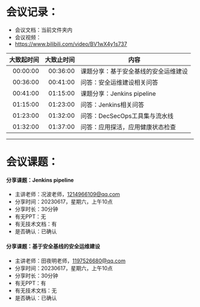 # 会议记录：
- 会议文档：当前文件夹内
- 会议视频：
- https://www.bilibili.com/video/BV1wX4y1s737

| 大致起时间	   | 大致止时间	 | 内容      |
|---------:|-------:|-------------------|
| 00:00:00 |00:36:00|课题分享：基于安全基线的安全运维建设|
| 00:36:00 |00:41:00|问答：安全运维建设相关问答|
| 00:41:00 |01:15:00|课题分享：Jenkins pipeline|
| 01:15:00 |01:23:00|问答：Jenkins相关问答|
| 01:23:00 |01:32:00|问答：DecSecOps工具集与流水线|
| 01:32:00 |01:37:00|问答：应用探活，应用健康状态检查|

- ----------------------------
# 会议课题：
#### 分享课题：Jenkins pipeline
- 主讲老师：况波老师，1214966109@qq.com
- 分享时间：20230617，星期六，上午10点
- 分享时长：30分钟
- 有无PPT：无
- 有无技术文档：有
- 是否确认：已确认

#### 分享课题：基于安全基线的安全运维建设
- 主讲老师：田夜明老师，1197526680@qq.com
- 分享时间：20230617，星期六，上午10点
- 分享时长：30分钟
- 有无PPT：有
- 有无技术文档：无
- 是否确认：已确认
